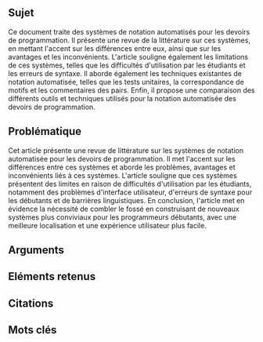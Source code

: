 ## Sujet
Ce document traite des systèmes de notation automatisés pour les devoirs de programmation. Il présente une revue de la littérature sur ces systèmes, en mettant l'accent sur les différences entre eux, ainsi que sur les avantages et les inconvénients. L'article souligne également les limitations de ces systèmes, telles que les difficultés d'utilisation par les étudiants et les erreurs de syntaxe. Il aborde également les techniques existantes de notation automatisée, telles que les tests unitaires, la correspondance de motifs et les commentaires des pairs. Enfin, il propose une comparaison des différents outils et techniques utilisés pour la notation automatisée des devoirs de programmation.
## Problématique
Cet article présente une revue de littérature sur les systèmes de notation automatisée pour les devoirs de programmation. Il met l'accent sur les différences entre ces systèmes et aborde les problèmes, avantages et inconvénients liés à ces systèmes. L'article souligne que ces systèmes présentent des limites en raison de difficultés d'utilisation par les étudiants, notamment des problèmes d'interface utilisateur, d'erreurs de syntaxe pour les débutants et de barrières linguistiques. En conclusion, l'article met en évidence la nécessité de combler le fossé en construisant de nouveaux systèmes plus conviviaux pour les programmeurs débutants, avec une meilleure localisation et une expérience utilisateur plus facile.
## Arguments

## Eléments retenus 

## Citations

## Mots clés

